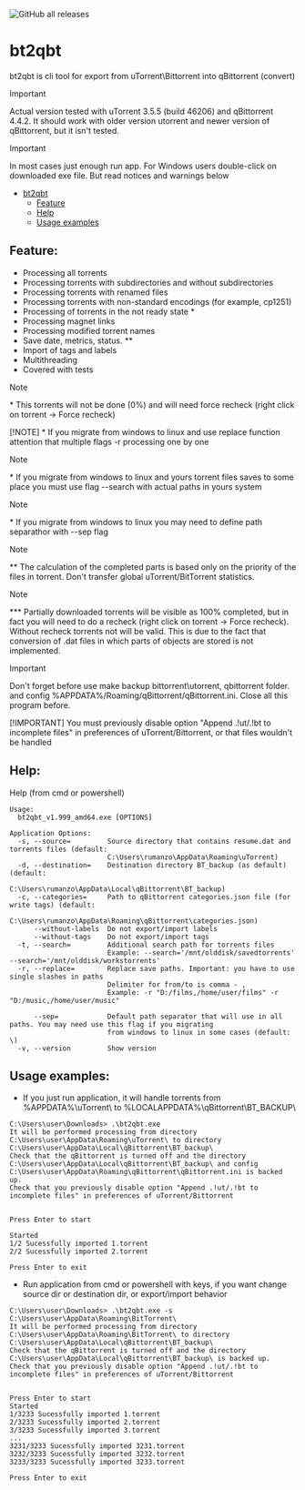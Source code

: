 ![GitHub all releases](https://img.shields.io/github/downloads/rumanzo/bt2qbt/total)

# bt2qbt

bt2qbt is cli tool for export from uTorrent\Bittorrent into qBittorrent (convert)
> [!IMPORTANT]
> Actual version tested with uTorrent 3.5.5 (build 46206) and qBittorrent 4.4.2. It should work with older version utorrent and newer version of qBittorrent, but it isn't tested.

> [!IMPORTANT]
> In most cases just enough run app. For Windows users double-click on downloaded exe file. But read notices and warnings below
> 
- [bt2qbt](#bt2qbt)
    - [Feature](#user-content-feature)
    - [Help](#user-content-help)
    - [Usage examples](#user-content-usage-examples)

Feature:
---------

- Processing all torrents
- Processing torrents with subdirectories and without subdirectories
- Processing torrents with renamed files
- Processing torrents with non-standard encodings (for example, cp1251)
- Processing of torrents in the not ready state *
- Processing magnet links
- Processing modified torrent names
- Save date, metrics, status. **
- Import of tags and labels
- Multithreading
- Covered with tests

> [!NOTE]
> \* This torrents will not be done (0%) and will need force recheck (right click on torrent -> Force recheck)
>
> [!NOTE]
> \* If you migrate from windows to linux and use replace function attention that multiple flags -r processing one by one

> [!NOTE]
> \* If you migrate from windows to linux and yours torrent files saves to some place you must use flag --search with actual paths in yours system

> [!NOTE]
> \* If you migrate from windows to linux you may need to define path separathor with --sep flag

> [!NOTE]
> \*\* The calculation of the completed parts is based only on the priority of the files in torrent. Don't transfer global uTorrent/BitTorrent statistics.

> [!NOTE]
> \*\*\* Partially downloaded torrents will be visible as 100% completed, but in fact you will need to do a recheck (right click on torrent -> Force recheck). Without recheck torrents not will be valid. This is due to the fact that conversion of .dat files in which parts of objects are stored is not implemented.

> [!IMPORTANT]
> Don't forget before use make backup bittorrent\utorrent, qbittorrent folder. and config %APPDATA%/Roaming/qBittorrent/qBittorrent.ini. Close all this program before.
>
> [!IMPORTANT]
> You must previously disable option "Append .!ut/.!bt to incomplete files" in preferences of uTorrent/Bittorrent, or that files wouldn't be handled

Help:
-------

Help (from cmd or powershell)

```
Usage:
  bt2qbt_v1.999_amd64.exe [OPTIONS]

Application Options:
  -s, --source=         Source directory that contains resume.dat and torrents files (default:
                        C:\Users\rumanzo\AppData\Roaming\uTorrent)
  -d, --destination=    Destination directory BT_backup (as default) (default:
                        C:\Users\rumanzo\AppData\Local\qBittorrent\BT_backup)
  -c, --categories=     Path to qBittorrent categories.json file (for write tags) (default:
                        C:\Users\rumanzo\AppData\Roaming\qBittorrent\categories.json)
      --without-labels  Do not export/import labels
      --without-tags    Do not export/import tags
  -t, --search=         Additional search path for torrents files
                        Example: --search='/mnt/olddisk/savedtorrents' --search='/mnt/olddisk/workstorrents'
  -r, --replace=        Replace save paths. Important: you have to use single slashes in paths
                        Delimiter for from/to is comma - ,
                        Example: -r "D:/films,/home/user/films" -r "D:/music,/home/user/music"

      --sep=            Default path separator that will use in all paths. You may need use this flag if you migrating
                        from windows to linux in some cases (default: \)
  -v, --version         Show version

```

Usage examples:
----------------

- If you just run application, it will handle torrents from %APPDATA%\uTorrent\ to
  %LOCALAPPDATA%\qBittorrent\BT_BACKUP\

```
C:\Users\user\Downloads> .\bt2qbt.exe
It will be performed processing from directory C:\Users\user\AppData\Roaming\uTorrent\ to directory C:\Users\user\AppData\Local\qBittorrent\BT_backup\
Check that the qBittorrent is turned off and the directory C:\Users\user\AppData\Local\qBittorrent\BT_backup\ and config C:\Users\user\AppData\Roaming\qBittorrent\qBittorrent.ini is backed up.
Check that you previously disable option "Append .!ut/.!bt to incomplete files" in preferences of uTorrent/Bittorrent 


Press Enter to start

Started
1/2 Sucessfully imported 1.torrent
2/2 Sucessfully imported 2.torrent

Press Enter to exit
```

- Run application from cmd or powershell with keys, if you want change source dir or destination dir, or export/import
  behavior

```
C:\Users\user\Downloads> .\bt2qbt.exe -s C:\Users\user\AppData\Roaming\BitTorrent\
It will be performed processing from directory C:\Users\user\AppData\Roaming\BitTorrent\ to directory C:\Users\user\AppData\Local\qBittorrent\BT_backup\
Check that the qBittorrent is turned off and the directory C:\Users\user\AppData\Local\qBittorrent\BT_backup\ is backed up.
Check that you previously disable option "Append .!ut/.!bt to incomplete files" in preferences of uTorrent/Bittorrent 


Press Enter to start
Started
1/3233 Sucessfully imported 1.torrent
2/3233 Sucessfully imported 2.torrent
3/3233 Sucessfully imported 3.torrent
...
3231/3233 Sucessfully imported 3231.torrent
3232/3233 Sucessfully imported 3232.torrent
3233/3233 Sucessfully imported 3233.torrent

Press Enter to exit
```
